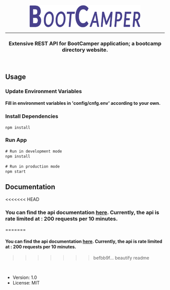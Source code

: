 <div align="center">
  <img src="./logo.png" width="350px">
  <br>
</div>

<hr>
<div align="center">
<h3>Extensive REST API for BootCamper application; a bootcamp directory website.</h3>
</div>

<br>

## Usage

### **Update Environment Variables**

#### Fill in environment variables in 'config/cnfg.env' according to your own.

### **Install Dependencies**

```
npm install
```

### **Run App**

```
# Run in development mode
npm install

# Run in production mode
npm start
```

## Documentation

<<<<<<< HEAD

### You can find the api documentation [here](https://bootcamper-api.herokuapp.com/). Currently, the api is rate limited at : 200 requests per 10 minutes.

=======

#### You can find the api documentation [here](https://bootcamper-api.herokuapp.com/). Currently, the api is rate limited at : 200 requests per 10 minutes.

> > > > > > > befbb9f... beautify readme

<br>

- Version: 1.0
- License: MIT
